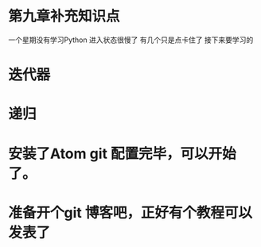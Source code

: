 # 第九章补充知识点

一个星期没有学习Python 进入状态很慢了
有几个只是点卡住了
接下来要学习的

# 迭代器

# 递归

# 安装了Atom git 配置完毕，可以开始了。

# 准备开个git 博客吧，正好有个教程可以发表了
